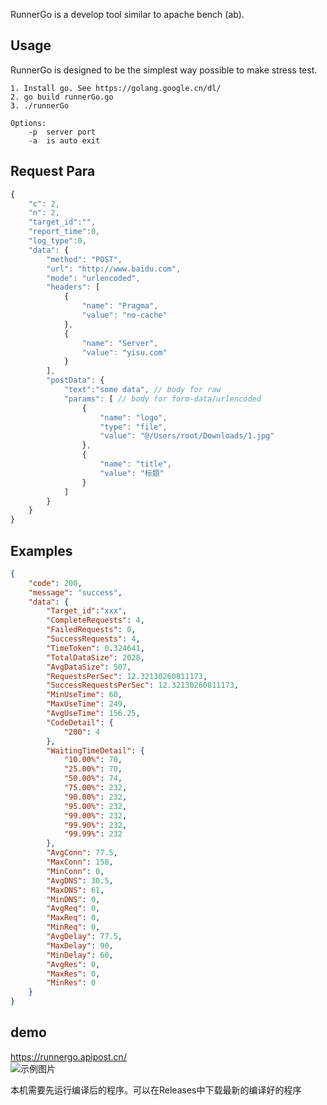 

RunnerGo is a develop tool similar to apache bench (ab).

## Usage
RunnerGo is designed to be the simplest way possible to make stress test. 

```
1. Install go. See https://golang.google.cn/dl/
2. go build runnerGo.go
3. ./runnerGo
```

```
Options:
    -p 	server port     
    -a 	is auto exit
```
## Request Para

```javascript
{
    "c": 2,
    "n": 2,
    "target_id":"",
    "report_time":0,
    "log_type":0,
    "data": {
        "method": "POST",
        "url": "http://www.baidu.com",
        "mode": "urlencoded",
        "headers": [
            {
                "name": "Pragma",
                "value": "no-cache"
            },
            {
                "name": "Server",
                "value": "yisu.com"
            }
        ],
        "postData": {
            "text":"some data", // body for raw
            "params": [ // body for form-data/urlencoded
                {
                    "name": "logo",
                    "type": "file",
                    "value": "@/Users/root/Downloads/1.jpg"
                },
                {
                    "name": "title",
                    "value": "标题"
                }
            ]
        }
    }
}
```

## Examples
```json
{
    "code": 200,
    "message": "success",
    "data": {
        "Target_id":"xxx",
        "CompleteRequests": 4,
        "FailedRequests": 0,
        "SuccessRequests": 4,
        "TimeToken": 0.324641,
        "TotalDataSize": 2028,
        "AvgDataSize": 507,
        "RequestsPerSec": 12.32130260811173,
        "SuccessRequestsPerSec": 12.32130260811173,
        "MinUseTime": 60,
        "MaxUseTime": 249,
        "AvgUseTime": 156.25,
        "CodeDetail": {
            "200": 4
        },
        "WaitingTimeDetail": {
            "10.00%": 70,
            "25.00%": 70,
            "50.00%": 74,
            "75.00%": 232,
            "90.00%": 232,
            "95.00%": 232,
            "99.00%": 232,
            "99.90%": 232,
            "99.99%": 232
        },
        "AvgConn": 77.5,
        "MaxConn": 158,
        "MinConn": 0,
        "AvgDNS": 30.5,
        "MaxDNS": 61,
        "MinDNS": 0,
        "AvgReq": 0,
        "MaxReq": 0,
        "MinReq": 0,
        "AvgDelay": 77.5,
        "MaxDelay": 90,
        "MinDelay": 60,
        "AvgRes": 0,
        "MaxRes": 0,
        "MinRes": 0
    }
}
```

## demo
https://runnergo.apipost.cn/  
 ![示例图片](https://apipost.oss-cn-beijing.aliyuncs.com/cdn/runnergo/runnergo_demo.png) 

 本机需要先运行编译后的程序。可以在Releases中下载最新的编译好的程序

